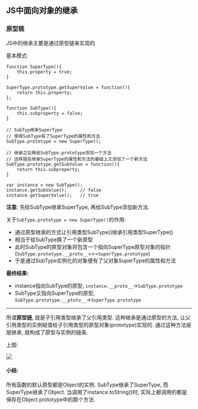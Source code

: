 <link rel="stylesheet" href="http://yandex.st/highlightjs/6.1/styles/default.min.css">
<script src="http://yandex.st/highlightjs/6.1/highlight.min.js"></script>
<script>
    hljs.tabReplace = '    ';
    hljs.initHighlightingOnLoad();
</script>

## JS中面向对象的继承

### 原型链

JS中的继承主要是通过原型链来实现的

基本模式:

	function SuperType(){
		this.property = true;
	}
	
	SuperType.prototype.getSuperValue = function(){
		return this.property;
	};
	
	function SubType(){
		this.subproperty = false;
	}
	
	// SubTyp继承SuperType
	// 使得SubType有了SuperType的属性和方法
	SubType.prototype = new SuperType();
	
	// 继承之后再给SubType.prototype添加一个方法
	// 这样就在继承SuperType的属性和方法的基础上又添加了一个新方法
	SubType.prototype.getSubValue = function(){
		return this.subproperty;
	}
	
	var instance = new SubType();
	instance.getSubValue();		// false
	instance.getSuperValue();	// true
	
**注意:** 先给SubType继承SuperType, 再给SubType添加新方法.

关于`SubType.prototype = new SuperType()`的作用:

- 通过原型继承的方式让引用类型SubType()继承引用类型SuperType()
- 相当于给SubType换了一个新原型
- 此时SubType的原型对象将包含一个指向SuperType原型对象的指针(`SubType.prototype.__proto__`===`SuperType.prototype`)
- 于是通过SubType实例化的对象便有了父对象SuperType的属性和方法


**最终结果:** 

- instance指向SubType的原型, `instance.__proto__`→`SubType.prototype`
- SubType又指向SuperType的原型, `SubType.prototype.__ptoto__`→`SuperType.prototype`

---

所谓**原型链**, 就是子引用类型继承了父引用类型. 这种继承是通过原型的方法, 让父引用类型的实例赋值给子引用类型的原型对象(prototype)实现的. 通过这种方法层层继承, 就构成了原型与实例的链条.

上图:

![](http://i13.tietuku.com/1de7b593fc3a1c56.jpg)


#### 小结:

所有函数的默认原型都是Object的实例. SubType继承了SuperType, 而SuperType继承了Object. 当调用了instance.toString()时, 实际上都调用的都是保存在Object.prototype中的那个方法.

















